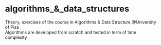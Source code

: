 # algorithms_&_data_structures
Theory, exercises of the course in Algorithms &amp; Data Structure  @University of Pisa<br>
Algorithms are developed from scratch and tested in term of time complexity
